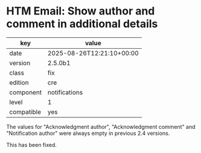 [//]: # (werk v2)
# HTM Email: Show author and comment in additional details

key        | value
---------- | ---
date       | 2025-08-26T12:21:10+00:00
version    | 2.5.0b1
class      | fix
edition    | cre
component  | notifications
level      | 1
compatible | yes

The values for "Acknowledgment author", "Acknowledgment comment" and
"Notification author" were always empty in previous 2.4 versions.

This has been fixed.
